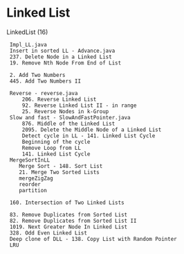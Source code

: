 # Linked List

LinkedList (16)
	
	 Impl_LL.java
	 Insert in sorted LL - Advance.java
     237. Delete Node in a Linked List
     19. Remove Nth Node From End of List
     
     2. Add Two Numbers
     445. Add Two Numbers II
     
     Reverse - reverse.java
	     206. Reverse Linked List
	     92. Reverse Linked List II - in range
	     25. Reverse Nodes in k-Group
     Slow and fast - SlowAndFastPointer.java
	     876. Middle of the Linked List
	     2095. Delete the Middle Node of a Linked List
	     Detect cycle in LL - 141. Linked List Cycle
	     Beginning of the cycle
	     Remove Loop from LL
	     141. Linked List Cycle
	 MergeSortInLL
	 	Merge Sort - 148. Sort List         
     	21. Merge Two Sorted Lists
     	mergeZigZag
     	reorder
     	partition
     	
     160. Intersection of Two Linked Lists
    
     83. Remove Duplicates from Sorted List
     82. Remove Duplicates from Sorted List II
     1019. Next Greater Node In Linked List
     328. Odd Even Linked List
     Deep clone of DLL - 138. Copy List with Random Pointer
     LRU
